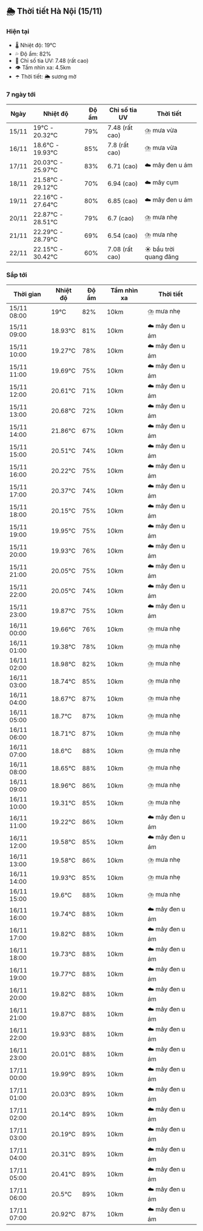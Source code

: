 ## 🌦️ Thời tiết Hà Nội (15/11)

### Hiện tại

- 🌡️ Nhiệt độ: 19℃
- 💦 Độ ẩm: 82%
- 🌟 Chỉ số tia UV: 7.48 (rất cao)
- 👁️ Tầm nhìn xa: 4.5km
- ☂️ Thời tiết: 🌦️ sương mờ

### 7 ngày tới

| Ngày | Nhiệt độ | Độ ẩm | Chỉ số tia UV | Thời tiết |
| --- | --- | --- | --- | --- |
| 15/11 | 19℃ - 20.32℃ | 79% | 7.48 (rất cao) | ⛈️ mưa vừa |
| 16/11 | 18.6℃ - 19.93℃ | 85% | 7.8 (rất cao) | ⛈️ mưa vừa |
| 17/11 | 20.03℃ - 25.97℃ | 83% | 6.71 (cao) | ☁️ mây đen u ám |
| 18/11 | 21.58℃ - 29.12℃ | 70% | 6.94 (cao) | ☁️ mây cụm |
| 19/11 | 22.16℃ - 27.64℃ | 80% | 6.85 (cao) | ☁️ mây đen u ám |
| 20/11 | 22.87℃ - 28.51℃ | 79% | 6.7 (cao) | ⛈️ mưa nhẹ |
| 21/11 | 22.29℃ - 28.79℃ | 69% | 6.54 (cao) | ⛈️ mưa nhẹ |
| 22/11 | 22.15℃ - 30.42℃ | 60% | 7.08 (rất cao) | ☀️ bầu trời quang đãng |

### Sắp tới

| Thời gian | Nhiệt độ | Độ ẩm | Tầm nhìn xa | Thời tiết |
| --- | --- | --- | --- | --- |
| 15/11 08:00 | 19℃ | 82% | 10km | ⛈️ mưa nhẹ |
| 15/11 09:00 | 18.93℃ | 81% | 10km | ☁️ mây đen u ám |
| 15/11 10:00 | 19.27℃ | 78% | 10km | ☁️ mây đen u ám |
| 15/11 11:00 | 19.69℃ | 75% | 10km | ☁️ mây đen u ám |
| 15/11 12:00 | 20.61℃ | 71% | 10km | ☁️ mây đen u ám |
| 15/11 13:00 | 20.68℃ | 72% | 10km | ☁️ mây đen u ám |
| 15/11 14:00 | 21.86℃ | 67% | 10km | ☁️ mây đen u ám |
| 15/11 15:00 | 20.51℃ | 74% | 10km | ☁️ mây đen u ám |
| 15/11 16:00 | 20.22℃ | 75% | 10km | ☁️ mây đen u ám |
| 15/11 17:00 | 20.37℃ | 74% | 10km | ☁️ mây đen u ám |
| 15/11 18:00 | 20.15℃ | 75% | 10km | ☁️ mây đen u ám |
| 15/11 19:00 | 19.95℃ | 75% | 10km | ☁️ mây đen u ám |
| 15/11 20:00 | 19.93℃ | 76% | 10km | ☁️ mây đen u ám |
| 15/11 21:00 | 20.05℃ | 75% | 10km | ☁️ mây đen u ám |
| 15/11 22:00 | 20.05℃ | 74% | 10km | ☁️ mây đen u ám |
| 15/11 23:00 | 19.87℃ | 75% | 10km | ☁️ mây đen u ám |
| 16/11 00:00 | 19.66℃ | 76% | 10km | ⛈️ mưa nhẹ |
| 16/11 01:00 | 19.38℃ | 78% | 10km | ⛈️ mưa nhẹ |
| 16/11 02:00 | 18.98℃ | 82% | 10km | ⛈️ mưa nhẹ |
| 16/11 03:00 | 18.74℃ | 85% | 10km | ⛈️ mưa nhẹ |
| 16/11 04:00 | 18.67℃ | 87% | 10km | ⛈️ mưa nhẹ |
| 16/11 05:00 | 18.7℃ | 87% | 10km | ⛈️ mưa nhẹ |
| 16/11 06:00 | 18.71℃ | 87% | 10km | ⛈️ mưa nhẹ |
| 16/11 07:00 | 18.6℃ | 88% | 10km | ⛈️ mưa nhẹ |
| 16/11 08:00 | 18.65℃ | 88% | 10km | ⛈️ mưa nhẹ |
| 16/11 09:00 | 18.96℃ | 86% | 10km | ⛈️ mưa nhẹ |
| 16/11 10:00 | 19.31℃ | 85% | 10km | ⛈️ mưa nhẹ |
| 16/11 11:00 | 19.22℃ | 86% | 10km | ☁️ mây đen u ám |
| 16/11 12:00 | 19.58℃ | 85% | 10km | ☁️ mây đen u ám |
| 16/11 13:00 | 19.58℃ | 86% | 10km | ⛈️ mưa nhẹ |
| 16/11 14:00 | 19.93℃ | 85% | 10km | ⛈️ mưa nhẹ |
| 16/11 15:00 | 19.6℃ | 88% | 10km | ⛈️ mưa nhẹ |
| 16/11 16:00 | 19.74℃ | 88% | 10km | ☁️ mây đen u ám |
| 16/11 17:00 | 19.82℃ | 88% | 10km | ☁️ mây đen u ám |
| 16/11 18:00 | 19.73℃ | 88% | 10km | ☁️ mây đen u ám |
| 16/11 19:00 | 19.77℃ | 88% | 10km | ☁️ mây đen u ám |
| 16/11 20:00 | 19.82℃ | 88% | 10km | ☁️ mây đen u ám |
| 16/11 21:00 | 19.87℃ | 88% | 10km | ☁️ mây đen u ám |
| 16/11 22:00 | 19.93℃ | 88% | 10km | ☁️ mây đen u ám |
| 16/11 23:00 | 20.01℃ | 88% | 10km | ☁️ mây đen u ám |
| 17/11 00:00 | 19.99℃ | 89% | 10km | ☁️ mây đen u ám |
| 17/11 01:00 | 20.03℃ | 89% | 10km | ☁️ mây đen u ám |
| 17/11 02:00 | 20.14℃ | 89% | 10km | ☁️ mây đen u ám |
| 17/11 03:00 | 20.19℃ | 89% | 10km | ☁️ mây đen u ám |
| 17/11 04:00 | 20.31℃ | 89% | 10km | ☁️ mây đen u ám |
| 17/11 05:00 | 20.41℃ | 89% | 10km | ☁️ mây đen u ám |
| 17/11 06:00 | 20.5℃ | 89% | 10km | ☁️ mây đen u ám |
| 17/11 07:00 | 20.92℃ | 87% | 10km | ☁️ mây đen u ám |
